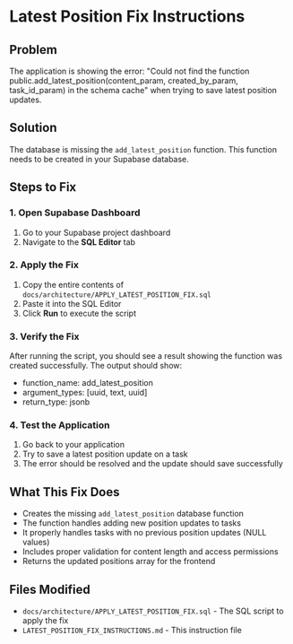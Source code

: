 # Latest Position Fix Instructions

## Problem
The application is showing the error: "Could not find the function public.add_latest_position(content_param, created_by_param, task_id_param) in the schema cache" when trying to save latest position updates.

## Solution
The database is missing the `add_latest_position` function. This function needs to be created in your Supabase database.

## Steps to Fix

### 1. Open Supabase Dashboard
1. Go to your Supabase project dashboard
2. Navigate to the **SQL Editor** tab

### 2. Apply the Fix
1. Copy the entire contents of `docs/architecture/APPLY_LATEST_POSITION_FIX.sql`
2. Paste it into the SQL Editor
3. Click **Run** to execute the script

### 3. Verify the Fix
After running the script, you should see a result showing the function was created successfully. The output should show:
- function_name: add_latest_position
- argument_types: [uuid, text, uuid]
- return_type: jsonb

### 4. Test the Application
1. Go back to your application
2. Try to save a latest position update on a task
3. The error should be resolved and the update should save successfully

## What This Fix Does
- Creates the missing `add_latest_position` database function
- The function handles adding new position updates to tasks
- It properly handles tasks with no previous position updates (NULL values)
- Includes proper validation for content length and access permissions
- Returns the updated positions array for the frontend

## Files Modified
- `docs/architecture/APPLY_LATEST_POSITION_FIX.sql` - The SQL script to apply the fix
- `LATEST_POSITION_FIX_INSTRUCTIONS.md` - This instruction file
